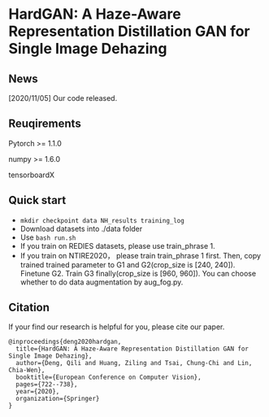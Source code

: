 # HardGAN: A Haze-Aware Representation Distillation GAN for Single Image Dehazing

## News

[2020/11/05] Our code released.

## Reuqirements

Pytorch >= 1.1.0

numpy >=  1.6.0

tensorboardX

## Quick start

+ `mkdir checkpoint data NH_results training_log`
+ Download datasets into ./data folder
+ Use `bash run.sh`
+ If you train on REDIES datasets, please use train_phrase 1.
+ If you train on NTIRE2020， please train train_phrase 1 first. Then, copy trained trained parameter to G1 and G2(crop_size is [240, 240]).  Finetune G2.  Train G3 finally(crop_size is [960, 960]). You can choose whether to do data augmentation by aug_fog.py.

## Citation

If your find our research is helpful for you, please cite our paper.
```
@inproceedings{deng2020hardgan,
  title={HardGAN: A Haze-Aware Representation Distillation GAN for Single Image Dehazing},
  author={Deng, Qili and Huang, Ziling and Tsai, Chung-Chi and Lin, Chia-Wen},
  booktitle={European Conference on Computer Vision},
  pages={722--738},
  year={2020},
  organization={Springer}
}
```










